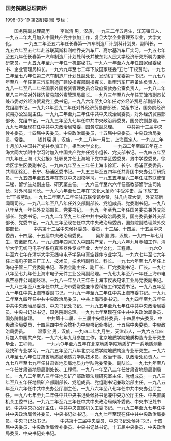 ### 国务院副总理简历

1998-03-19
第2版(要闻)
专栏：

　　国务院副总理简历
　　李岚清  男，汉族，一九三二年五月生，江苏镇江人，一九五二年九月加入中国共产党并参加工作，复旦大学企业管理系毕业，大学文化。
　　一九五二年至五六年任长春第一汽车制造厂计划科计划员、副科长。一九五六年至五七年赴苏联莫斯科利哈乔夫汽车厂、高尔基汽车厂实习。一九五七年至五九年任长春第一汽车制造厂计划处科长并被东北人民大学经济研究所聘为兼职研究员。一九五九年至六一年任一机部秘书。一九六一年至六九年任国家经委秘书、企业管理局科长。一九六九年至七二年下放国家经委“五七”干校劳动。一九七二年至七八年任第二汽车制造厂计划处副处长、发动机厂党委第一书记。一九七八年至八一年任第三汽车制造厂建设指挥部副指挥长、重型汽车厂筹备处负责人。一九八一年至八二年任国家外国投资管理委员会政府贷款办公室负责人。一九八二年至八三年任对外经济贸易部外资管理局局长。一九八三年至八六年任天津市副市长兼市委对外经济贸易党工委书记。一九八六年至九○年任对外经济贸易部副部长、党组副书记。一九九○年至九二年任对外经济贸易部部长、党组书记，国务院经济贸易办公室副主任。一九九二年至九三年任中共中央政治局委员，对外经济贸易部部长、党组书记。一九九三年至九七年任中共中央政治局委员，国务院副总理。一九九七年至现在任中共中央政治局常委，国务院副总理。
　　中共第十三届中央候补委员，十四届中央委员、中央政治局委员，十五届中央委员、中央政治局委员、常委。
　　钱其琛  男，汉族，一九二八年一月生，上海嘉定人，一九四二年十月加入中国共产党并参加工作，相当大学文化。
　　一九四二年至四五年在上海大同大学附中学习时加入中国共产党并任党小组长、党支部书记。一九四五年至四九年任上海《大公报》社职员并任上海地下党中学区委委员、男中学委委员，徐龙区学生区委副书记。一九四九年至五三年任上海市徐汇、长宁、杨浦区委委员，共青团徐汇、长宁、杨浦区委书记。一九五三年至五四年任共青团中央办公厅研究员。一九五四年至五五年在苏联中央团校学习。一九五五年至六三年任驻苏联使馆二秘、留学生处副主任、研究室主任。一九六三年至六六年任高教部留学生司处长、对外司副司长。一九六六年至七二年在“文化大革命”中受冲击，后下放“五七”干校劳动。一九七二年至八二年任驻苏联使馆参赞，驻几内亚大使，外交部新闻司司长。一九八二年至八八年任外交部副部长、党组成员、党委副书记。一九八八年至九一年任外交部部长、党委书记。一九九一年至九二年任国务委员兼外交部部长、党委书记。一九九二年至九三年任中共中央政治局委员，国务委员兼外交部部长、党委书记。一九九三年至现在任中共中央政治局委员，国务院副总理兼外交部部长。
　　中共第十二届中央候补委员、委员，十三届、十四届、十五届中央委员，十四届、十五届中央政治局委员。
　　吴邦国  男，汉族，一九四一年七月生，安徽肥东人，一九六四年四月加入中国共产党，一九六六年九月参加工作，清华大学无线电电子学系电真空器件专业毕业，大学文化，工程师。
　　一九六○年至六七年在清华大学无线电电子学系电真空器件专业学习。一九六七年至七六年任上海电子管三厂工人、技术员，技术科副科长、科长。一九七六年至七八年任上海电子管三厂党委副书记、革委会副主任、副厂长、厂党委副书记、厂长。一九七八年至七九年任上海市电子元件工业公司副经理。一九七九年至八一年任上海市电真空器件公司副经理。一九八一年至八三年任上海市仪表电讯工业局党委副书记。一九八三年至八五年任中共上海市委常委兼市委科技工作党委书记。一九八五年至九一年任中共上海市委副书记。一九九一年至九二年任中共上海市委书记。一九九二年至九四年任中共中央政治局委员，中共上海市委书记。一九九四年至九五年任中共中央政治局委员、中央书记处书记。一九九五年至九七年任中共中央政治局委员、中央书记处书记，国务院副总理。一九九七年至现在任中共中央政治局委员，国务院副总理。
　　中共第十二届、十三届中央候补委员，十四届中央委员、中央政治局委员，十四届四中全会增补为中央书记处书记，十五届中央委员、中央政治局委员。
　　温家宝  男，汉族，一九四二年九月生，天津市人，一九六五年四月加入中国共产党，一九六七年九月参加工作，北京地质学院地质构造专业研究生毕业，工程师。
　　一九六○年至六五年在北京地质学院地质矿产一系地质测量及找矿专业学习。一九六五年至六八年北京地质学院地质构造专业研究生。一九六八年至七八年任甘肃省地质局地质力学队技术员、政治干事、队政治处负责人。一九七八年至七九年任甘肃省地质局地质力学队党委常委、副队长。一九七九年至八一年任甘肃省地质局副处长、工程师。一九八一年至八二年任甘肃省地质局副局长。一九八二年至八三年任地质矿产部政策法规研究室主任、党组成员。一九八三年至八五年任地质矿产部副部长、党组成员、党组副书记兼政治部主任。一九八五年至八六年任中共中央办公厅副主任。一九八六年至八七年任中共中央办公厅主任。一九八七年至九二年任中共中央书记处候补书记兼中央办公厅主任、中央直属机关工委书记。一九九二年至九三年任中共中央政治局候补委员、中央书记处书记，中共中央办公厅主任，中共中央直属机关工委书记。一九九三年至九七年任中共中央政治局候补委员、中央书记处书记。一九九七年至现在任中共中央政治局委员、中央书记处书记。
　　中共第十三届中央委员、中央书记处候补书记，十四届中央委员、中央政治局候补委员、中央书记处书记，十五届中央委员、中央政治局委员、中央书记处书记。
